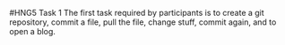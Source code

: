 #HNG5 Task 1
The first task required by participants is to create a git repository, commit a file, pull the file, change stuff, commit again, and to open a blog.
